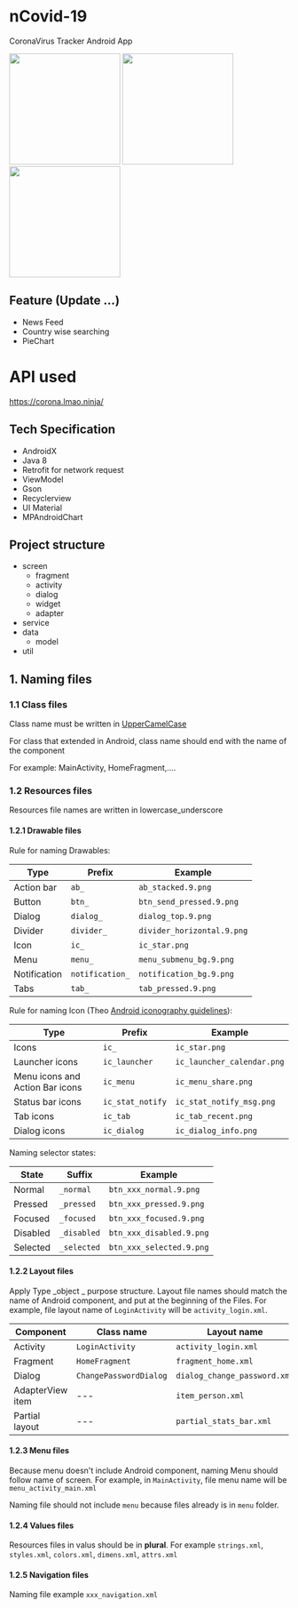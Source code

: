 # nCovid-19
CoronaVirus Tracker Android App

<img src="https://raw.githubusercontent.com/hmtri-it/nCovid-19/master/screenshots/Screenshot_1584513041.png" width="200"> <img src="https://raw.githubusercontent.com/hmtri-it/nCovid-19/master/screenshots/Screenshot_1584513056.png" width="200"> <img src="https://raw.githubusercontent.com/hmtri-it/nCovid-19/master/screenshots/Screenshot_1584513070.png" width="200">

## Feature (Update ...)

- News Feed
- Country wise searching
- PieChart

# API used 

https://corona.lmao.ninja/ 

##  Tech Specification
- AndroidX
- Java 8
- Retrofit for network request
- ViewModel
- Gson
- Recyclerview
- UI Material
- MPAndroidChart

## Project structure

* screen
	* fragment
	* activity
	* dialog
	* widget
	* adapter
* service
* data
	* model
* util

## 1. Naming files

### 1.1 Class files

Class name must be written in [UpperCamelCase](https://en.wikipedia.org/wiki/CamelCase)

For class that extended in Android, class name should end with the name of the component

For example: MainActivity, HomeFragment,....

### 1.2 Resources files <Resources>

Resources file names are written in lowercase_underscore

#### 1.2.1 Drawable files

Rule for naming Drawables:


| Type   | Prefix            |		Example               |
|--------------| ------------------|-----------------------------|
| Action bar   | `ab_`             | `ab_stacked.9.png`          |
| Button       | `btn_`	            | `btn_send_pressed.9.png`    |
| Dialog       | `dialog_`         | `dialog_top.9.png`          |
| Divider      | `divider_`        | `divider_horizontal.9.png`  |
| Icon         | `ic_`	            | `ic_star.png`               |
| Menu         | `menu_	`           | `menu_submenu_bg.9.png`     |
| Notification | `notification_`	| `notification_bg.9.png`     |
| Tabs         | `tab_`            | `tab_pressed.9.png`         |

Rule for naming Icon (Theo [Android iconography guidelines](http://developer.android.com/design/style/iconography.html)):

| Type                      | Prefix       | Example                     |
| --------------------------------| ----------------   | ---------------------------- |
| Icons                           | `ic_`              | `ic_star.png`                |
| Launcher icons                  | `ic_launcher`      | `ic_launcher_calendar.png`   |
| Menu icons and Action Bar icons | `ic_menu`          | `ic_menu_share.png`        |
| Status bar icons                | `ic_stat_notify`   | `ic_stat_notify_msg.png`     |
| Tab icons                       | `ic_tab`           | `ic_tab_recent.png`          |
| Dialog icons                    | `ic_dialog`        | `ic_dialog_info.png`         |

Naming selector states:

| State	       | Suffix     | Example                     |
|--------------|-----------------|-----------------------------|
| Normal       | `_normal`       | `btn_xxx_normal.9.png`    |
| Pressed      | `_pressed`      | `btn_xxx_pressed.9.png`   |
| Focused      | `_focused`      | `btn_xxx_focused.9.png`   |
| Disabled     | `_disabled`     | `btn_xxx_disabled.9.png`  |
| Selected     | `_selected`     | `btn_xxx_selected.9.png`  |


#### 1.2.2 Layout files

Apply Type _object _ purpose structure. Layout file names should match the name of Android component, and put at the beginning of the Files. For example, file layout name of `LoginActivity` will be `activity_login.xml`.

| Component        | Class name             | Layout name                 |
| ---------------- | ---------------------- | ----------------------------- |
| Activity         | `LoginActivity`        | `activity_login.xml`   |
| Fragment         | `HomeFragment`         | `fragment_home.xml`        |
| Dialog           | `ChangePasswordDialog` | `dialog_change_password.xml`  |
| AdapterView item | ---                    | `item_person.xml`             |
| Partial layout   | ---                    | `partial_stats_bar.xml`       |

#### 1.2.3 Menu files

Because menu doesn't include Android component, naming Menu should follow name of screen.
For example, in `MainActivity`, file menu name will be `menu_activity_main.xml`

Naming file should not include `menu` because files already is in `menu` folder.

#### 1.2.4 Values files

Resources files in valus should be in __plural__. For example `strings.xml`, `styles.xml`, `colors.xml`, `dimens.xml`, `attrs.xml`

#### 1.2.5 Navigation files

Naming file example `xxx_navigation.xml`